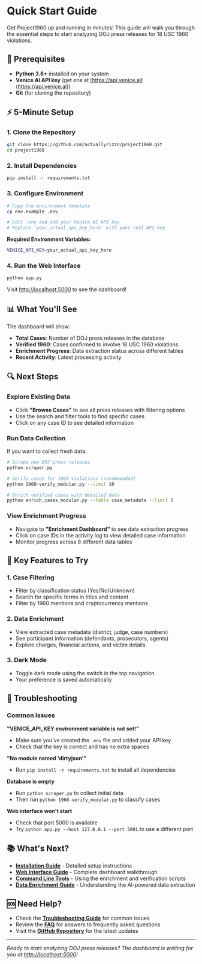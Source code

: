 # Quick Start Guide

Get Project1960 up and running in minutes! This guide will walk you through the essential steps to start analyzing DOJ press releases for 18 USC 1960 violations.

## 🚀 Prerequisites

- **Python 3.8+** installed on your system
- **Venice AI API key** (get one at [https://api.venice.ai](https://api.venice.ai))
- **Git** (for cloning the repository)

## ⚡ 5-Minute Setup

### 1. Clone the Repository

```bash
git clone https://github.com/actuallyrizzn/project1960.git
cd project1960
```

### 2. Install Dependencies

```bash
pip install -r requirements.txt
```

### 3. Configure Environment

```bash
# Copy the environment template
cp env.example .env

# Edit .env and add your Venice AI API key
# Replace 'your_actual_api_key_here' with your real API key
```

**Required Environment Variables:**
```bash
VENICE_API_KEY=your_actual_api_key_here
```

### 4. Run the Web Interface

```bash
python app.py
```

Visit [http://localhost:5000](http://localhost:5000) to see the dashboard!

## 📊 What You'll See

The dashboard will show:
- **Total Cases**: Number of DOJ press releases in the database
- **Verified 1960**: Cases confirmed to involve 18 USC 1960 violations
- **Enrichment Progress**: Data extraction status across different tables
- **Recent Activity**: Latest processing activity

## 🔍 Next Steps

### Explore Existing Data
- Click **"Browse Cases"** to see all press releases with filtering options
- Use the search and filter tools to find specific cases
- Click on any case ID to see detailed information

### Run Data Collection
If you want to collect fresh data:

```bash
# Scrape new DOJ press releases
python scraper.py

# Verify cases for 1960 violations (recommended)
python 1960-verify_modular.py --limit 10

# Enrich verified cases with detailed data
python enrich_cases_modular.py --table case_metadata --limit 5
```

### View Enrichment Progress
- Navigate to **"Enrichment Dashboard"** to see data extraction progress
- Click on case IDs in the activity log to view detailed case information
- Monitor progress across 8 different data tables

## 🎯 Key Features to Try

### 1. Case Filtering
- Filter by classification status (Yes/No/Unknown)
- Search for specific terms in titles and content
- Filter by 1960 mentions and cryptocurrency mentions

### 2. Data Enrichment
- View extracted case metadata (district, judge, case numbers)
- See participant information (defendants, prosecutors, agents)
- Explore charges, financial actions, and victim details

### 3. Dark Mode
- Toggle dark mode using the switch in the top navigation
- Your preference is saved automatically

## 🔧 Troubleshooting

### Common Issues

**"VENICE_API_KEY environment variable is not set!"**
- Make sure you've created the `.env` file and added your API key
- Check that the key is correct and has no extra spaces

**"No module named 'dirtyjson'"**
- Run `pip install -r requirements.txt` to install all dependencies

**Database is empty**
- Run `python scraper.py` to collect initial data
- Then run `python 1960-verify_modular.py` to classify cases

**Web interface won't start**
- Check that port 5000 is available
- Try `python app.py --host 127.0.0.1 --port 5001` to use a different port

## 📚 What's Next?

- **[Installation Guide](installation.md)** - Detailed setup instructions
- **[Web Interface Guide](web-interface.md)** - Complete dashboard walkthrough
- **[Command Line Tools](cli-tools.md)** - Using the enrichment and verification scripts
- **[Data Enrichment Guide](enrichment-guide.md)** - Understanding the AI-powered data extraction

## 🆘 Need Help?

- Check the **[Troubleshooting Guide](troubleshooting.md)** for common issues
- Review the **[FAQ](faq.md)** for answers to frequently asked questions
- Visit the **[GitHub Repository](https://github.com/actuallyrizzn/project1960)** for the latest updates

---

*Ready to start analyzing DOJ press releases? The dashboard is waiting for you at [http://localhost:5000](http://localhost:5000)!* 
